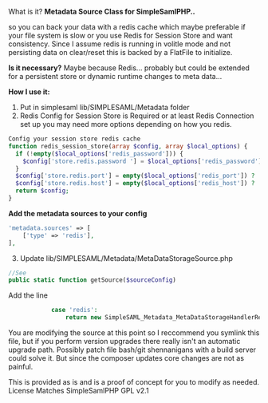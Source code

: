 What is it?
**Metadata Source Class for SimpleSamlPHP..**

so you can back your data with a redis cache which maybe preferable if your file system is slow or you use Redis for Session Store and want consistency. Since I assume redis is running in volitle mode and not persisting data on clear/reset this is backed by a FlatFile to initialize.


**Is it necessary?** Maybe because Redis... probably but could be extended for a persistent store or dynamic runtime changes to meta data...

**How I use it:**
1. Put in simplesaml lib/SIMPLESAML/Metadata folder
2. Redis Config for Session Store is Required or at least Redis Connection set up you may need more options depending on how you redis.

```PHP
Config your session store redis cache
function redis_session_store(array $config, array $local_options) {
  if (!empty($local_options['redis_password'])) {
    $config['store.redis.password '] = $local_options['redis_password'];
  }
  $config['store.redis.port'] = empty($local_options['redis_port']) ? '6379' : $local_options['redis_port'];
  $config['store.redis.host'] = empty($local_options['redis_host']) ? 'localhost' : $local_options['redis_host'];
  return $config;
}
```

**Add the metadata sources to your config**
```PHP
'metadata.sources' => [
    ['type' => 'redis'],
],
```

3. Update lib/SIMPLESAML/Metadata/MetaDataStorageSource.php

```php
//See
public static function getSource($sourceConfig)
```
Add the line
```php
            case 'redis':
                return new SimpleSAML_Metadata_MetaDataStorageHandlerRedisCache($sourceConfig);
```

You are modifying the source at this point so I reccommend you symlink this file, but if you perform version upgrades there really isn't an automatic upgrade path. Possibly patch file bash/git shennanigans with a build server could solve it. But since the composer updates core changes are not as painful.

This is provided as is and is a proof of concept for you to modify as needed. License Matches SimpleSamlPHP GPL v2.1
